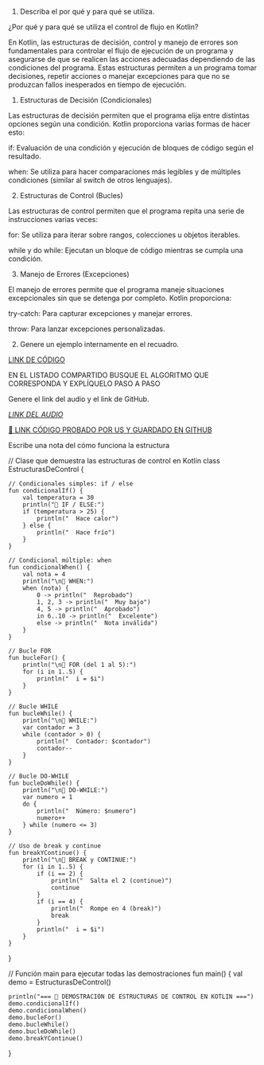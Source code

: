 1. Describa el por qué y para qué se utiliza.

¿Por qué y para qué se utiliza el control de flujo en Kotlin?

En Kotlin, las estructuras de decisión, control y manejo de errores son fundamentales para controlar el flujo de ejecución de un programa y asegurarse de que se realicen las acciones adecuadas dependiendo de las condiciones del programa. Estas estructuras permiten a un programa tomar decisiones, repetir acciones o manejar excepciones para que no se produzcan fallos inesperados en tiempo de ejecución.

1. Estructuras de Decisión (Condicionales)
   
Las estructuras de decisión permiten que el programa elija entre distintas opciones según una condición. Kotlin proporciona varias formas de hacer esto:

if: Evaluación de una condición y ejecución de bloques de código según el resultado.

when: Se utiliza para hacer comparaciones más legibles y de múltiples condiciones (similar al switch de otros lenguajes).

2. Estructuras de Control (Bucles)
   
Las estructuras de control permiten que el programa repita una serie de instrucciones varias veces:

for: Se utiliza para iterar sobre rangos, colecciones u objetos iterables.

while y do while: Ejecutan un bloque de código mientras se cumpla una condición.

3. Manejo de Errores (Excepciones)
   
El manejo de errores permite que el programa maneje situaciones excepcionales sin que se detenga por completo. Kotlin proporciona:

try-catch: Para capturar excepciones y manejar errores.

throw: Para lanzar excepciones personalizadas.

2. Genere un ejemplo internamente en el recuadro.

[LINK DE CÓDIGO](https://pl.kotl.in/bkqtjrm9Y)

EN EL LISTADO COMPARTIDO BUSQUE EL ALGORITMO QUE CORRESPONDA Y EXPLÍQUELO PASO A PASO

Genere el link del audio y el link de GitHub.

[*LINK DEL AUDIO*](https://tuenlace.com/audio.mp4)

[🔗 LINK CÓDIGO PROBADO POR US Y GUARDADO EN GITHUB](https://github.com/Lastshaw0724/Tarjetas-kotlin-/blob/main/ESTRUCTURASCONTROL/estructura.png)

Escribe una nota del cómo funciona la estructura

// Clase que demuestra las estructuras de control en Kotlin
class EstructurasDeControl {

    // Condicionales simples: if / else
    fun condicionalIf() {
        val temperatura = 30
        println("🔹 IF / ELSE:")
        if (temperatura > 25) {
            println("  Hace calor")
        } else {
            println("  Hace frío")
        }
    }

    // Condicional múltiple: when
    fun condicionalWhen() {
        val nota = 4
        println("\n🔹 WHEN:")
        when (nota) {
            0 -> println("  Reprobado")
            1, 2, 3 -> println("  Muy bajo")
            4, 5 -> println("  Aprobado")
            in 6..10 -> println("  Excelente")
            else -> println("  Nota inválida")
        }
    }

    // Bucle FOR
    fun bucleFor() {
        println("\n🔹 FOR (del 1 al 5):")
        for (i in 1..5) {
            println("  i = $i")
        }
    }

    // Bucle WHILE
    fun bucleWhile() {
        println("\n🔹 WHILE:")
        var contador = 3
        while (contador > 0) {
            println("  Contador: $contador")
            contador--
        }
    }

    // Bucle DO-WHILE
    fun bucleDoWhile() {
        println("\n🔹 DO-WHILE:")
        var numero = 1
        do {
            println("  Número: $numero")
            numero++
        } while (numero <= 3)
    }

    // Uso de break y continue
    fun breakYContinue() {
        println("\n🔹 BREAK y CONTINUE:")
        for (i in 1..5) {
            if (i == 2) {
                println("  Salta el 2 (continue)")
                continue
            }
            if (i == 4) {
                println("  Rompe en 4 (break)")
                break
            }
            println("  i = $i")
        }
    }
}

// Función main para ejecutar todas las demostraciones
fun main() {
    val demo = EstructurasDeControl()

    println("=== 🔧 DEMOSTRACIÓN DE ESTRUCTURAS DE CONTROL EN KOTLIN ===")
    demo.condicionalIf()
    demo.condicionalWhen()
    demo.bucleFor()
    demo.bucleWhile()
    demo.bucleDoWhile()
    demo.breakYContinue()
}
